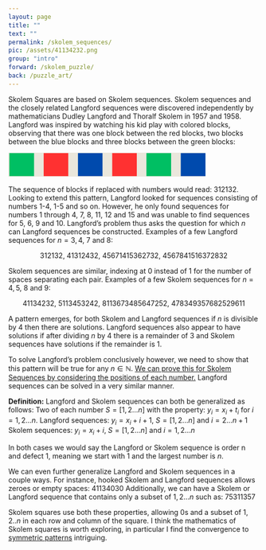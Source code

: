 ```yaml
---
layout: page
title: ""
text: ""
permalink: /skolem_sequences/
pic: /assets/41134232.png
group: "intro"
forward: /skolem_puzzle/
back: /puzzle_art/
---
```

<div class="math-wrap">
<p>Skolem Squares are based on Skolem sequences. Skolem sequences and the closely related Langford sequences were discovered independently by mathematicians Dudley Langford and Thoralf Skolem in 1957 and 1958. Langford was inspired by watching his kid play with colored blocks, observing that there was one block between the red blocks, two blocks between the blue blocks and three blocks between the green blocks:</p>
<img src="/assets/blocks.png">
<p>
The sequence of blocks if replaced with numbers would read: 312132. Looking to extend this pattern, Langford looked for sequences consisting of numbers 1-4, 1-5 and so on. However, he only found sequences for numbers 1 through 4, 7, 8, 11, 12 and 15 and was unable to find sequences for 5, 6, 9 and 10. Langford’s problem thus asks the question for which <span class="math inline"><em>n</em></span> can Langford sequences be constructed.
Examples of a few Langford sequences for <span class="math inline"><em>n</em> = 3, 4, 7</span> and <span class="math inline">8</span>:
</p>
<p style="text-align: center;">
<span class="math inline">312132</span>, <span class="math inline">41312432</span>, <span class="math inline">45671415362732</span>, <span class="math inline">4567841516372832</span>

</p>
<p>
Skolem sequences are similar, indexing at 0 instead of 1 for the number of spaces separating each pair. Examples of a few Skolem sequences for <span class="math inline"><em>n</em> = 4, 5, 8</span> and <span class="math inline">9</span>:
</p>
<p style="text-align: center;">
<span class="math inline">41134232</span>, <span class="math inline">5113453242</span>, <span class="math inline">8113673485647252</span>, <span class="math inline">478349357682529611</span>
</p>
<p>
A pattern emerges, for both Skolem and Langford sequences if <span class="math inline"><em>n</em></span> is divisible by 4 then there are solutions. Langford sequences also appear to have solutions if after dividing <span class="math inline"><em>n</em></span> by 4 there is a remainder of 3 and Skolem sequences have solutions if the remainder is 1.
</p>
<p>
To solve Langford’s problem conclusively however, we need to show that this pattern will be true for any <span class="math inline"><em>n</em> ∈ ℕ</span>. <a class="inline-link" href="/skolem_proof/">
We can prove this for Skolem Sequences by considering the positions of each number.</a> Langford sequences can be solved in a very similar manner.
</p>
<p>
<strong>Definition:</strong> Langford and Skolem sequences can both be generalized as follows:
Two of each number <span class="math inline"><em>S</em> = [1, 2...<em>n</em>]
</span> with the property: <span class="math inline"><em>y</em><sub><em>i</em></sub> = <em>x</em><sub><em>i</em></sub> + <em>t</em><sub><em>i</em></sub></span> for <span class="math inline"><em>i</em> = 1, 2...<em>n</em>.</span>
Langford sequences: <span class="math inline"><em>y</em><sub><em>i</em></sub> = <em>x</em><sub><em>i</em></sub> + <em>i</em> + 1</span>, <span class="math inline"><em>S</em> = [1, 2...<em>n</em>]</span> and <span class="math inline"><em>i</em> = 2...<em>n</em> + 1</span>
Skolem sequences: <span class="math inline"><em>y</em><sub><em>i</em></sub> = <em>x</em><sub><em>i</em></sub> + <em>i</em></span>, <span class="math inline"><em>S</em> = [1, 2...<em>n</em>]</span> and <span class="math inline"><em>i</em> = 1, 2...<em>n</em></span>
</p>
<p>
In both cases we would say the Langford or Skolem sequence is order n and defect 1, meaning we start with 1 and the largest number is <span class="math inline"><em>n</em></span>.
</p>
<p>
We can even further generalize Langford and Skolem sequences in a couple ways.
For instance, hooked Skolem and Langford sequences allows zeroes or empty spaces: <span class="math inline">41134030</span>
Additionally, we can have a Skolem or Langford sequence that contains only a subset of <span class="math inline">1, 2...<em>n</em></span> such as: <span class="math inline">75311357</span>
</p>
<p>
Skolem squares use both these properties, allowing 0s and a subset of <span class="math inline">1, 2..<em>n</em></span> in each row and column of the square. I think the mathematics of Skolem squares is worth exploring, in particular I find the convergence to <a href="/puzzle_art/">symmetric patterns</a> intriguing.
</p>
</div>
